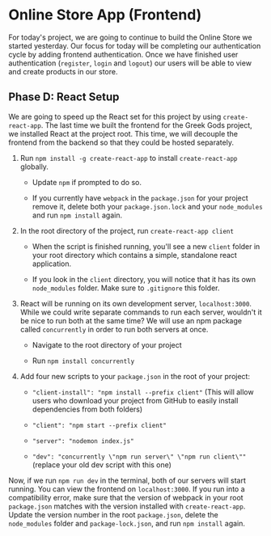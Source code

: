 # Online Store App (Frontend)

For today's project, we are going to continue to build the Online Store we started yesterday. Our focus for today will be completing our authentication cycle by adding frontend authentication. Once we have finished user authentication (`register`, `login` and `logout`) our users will be able to view and create products in our store.

## Phase D: React Setup

We are going to speed up the React set for this project by using `create-react-app`. The last time we built the frontend for the Greek Gods project, we installed React at the project root. This time, we will decouple the frontend from the backend so that they could be hosted separately.

1. Run `npm install -g create-react-app` to install `create-react-app` globally.

    * Update `npm` if prompted to do so.

    * If you currently have `webpack` in the `package.json` for your project remove it, delete both your `package.json.lock` and your `node_modules` and run `npm install` again.

2. In the root directory of the project, run `create-react-app client`

    * When the script is finished running, you'll see a new `client` folder in your root directory which contains a simple, standalone react application.

    * If you look in the `client` directory, you will notice that it has its own `node_modules` folder. Make sure to `.gitignore` this folder.

3. React will be running on its own development server, `localhost:3000`. While we could write separate commands to run each server, wouldn't it be nice to run both at the same time? We will use an npm package called `concurrently` in order to run both servers at once.

    * Navigate to the root directory of your project

    * Run `npm install concurrently`

4. Add four new scripts to your `package.json` in the root of your project:

    * `"client-install": "npm install --prefix client"` (This will allow users who download your project from GitHub to easily install dependencies from both folders)

    * `"client": "npm start --prefix client"`

    * `"server": "nodemon index.js"`

    * `"dev": "concurrently \"npm run server\" \"npm run client\""` (replace your old dev script with this one)

Now, if we run `npm run dev` in the terminal, both of our servers will start running. You can view the frontend on `localhost:3000`. If you run into a compatibility error, make sure that the version of webpack in your root `package.json` matches with the version installed with `create-react-app`. Update the version number in the root `package.json`, delete the `node_modules` folder and `package-lock.json`, and run `npm install` again.

